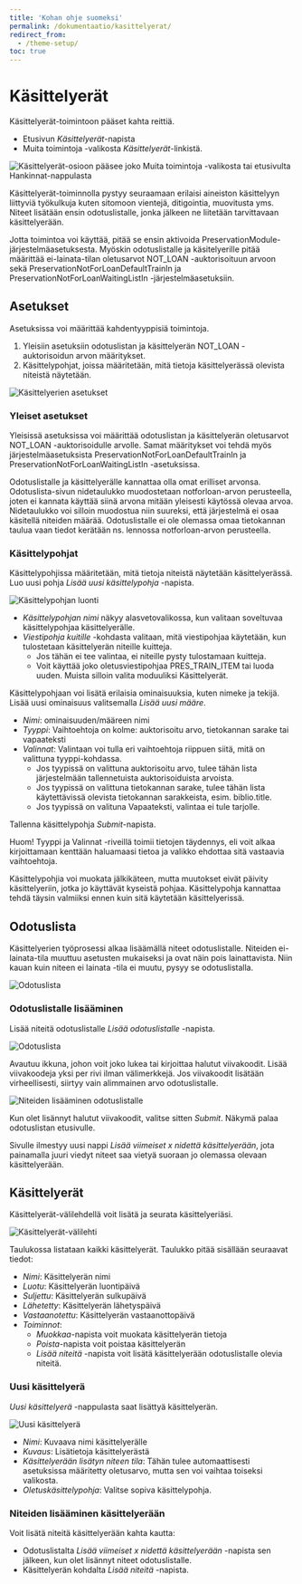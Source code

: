 ```yaml
---
title: 'Kohan ohje suomeksi'
permalink: /dokumentaatio/kasittelyerat/
redirect_from:
  - /theme-setup/
toc: true
---
```


# Käsittelyerät

Käsittelyerät-toimintoon pääset kahta reittiä.

* Etusivun _Käsittelyerät_-napista
* Muita toimintoja -valikosta _Käsittelyerät_-linkistä.

![Käsittelyerät-osioon pääsee joko Muita toimintoja -valikosta tai etusivulta Hankinnat-nappulasta](/assets/files/docs/Kasittelyerat/kasittelyerat.png)

Käsittelyerät-toiminnolla pystyy seuraamaan erilaisi aineiston käsittelyyn liittyviä työkulkuja kuten sitomoon vientejä, ditigointia, muovitusta yms. Niteet lisätään ensin odotuslistalle, jonka jälkeen ne liitetään tarvittavaan käsittelyerään.

Jotta toimintoa voi käyttää, pitää se ensin aktivoida PreservationModule-järjestelmäasetuksesta. Myöskin odotuslistalle ja käsitelyerille pitää määrittää ei-lainata-tilan oletusarvot NOT_LOAN -auktorisoituun arvoon sekä  PreservationNotForLoanDefaultTrainIn ja PreservationNotForLoanWaitingListIn -järjestelmäasetuksiin.

## Asetukset

Asetuksissa voi määrittää kahdentyyppisiä toimintoja.

1. Yleisiin asetuksiin odotuslistan ja käsittelyerän NOT_LOAN -auktorisoidun arvon määritykset.
2. Käsittelypohjat, joissa määritetään, mitä tietoja käsittelyerässä olevista niteistä näytetään.

![Käsittelyerien asetukset](/assets/files/docs/Kasittelyerat/kasittelyerat1.png)

### Yleiset asetukset

Yleisissä asetuksissa voi määrittää odotuslistan ja käsittelyerän oletusarvot NOT_LOAN -auktorisoidulle arvolle. Samat määritykset voi tehdä myös järjestelmäasetuksista PreservationNotForLoanDefaultTrainIn ja PreservationNotForLoanWaitingListIn -asetuksissa.

Odotuslistalle ja käsittelyerälle kannattaa olla omat erilliset arvonsa. Odotuslista-sivun nidetaulukko muodostetaan notforloan-arvon perusteella, joten ei kannata käyttää siinä arvona mitään yleisesti käytössä olevaa arvoa. Nidetaulukko voi silloin muodostua niin suureksi, että järjestelmä ei osaa käsitellä niteiden määrää. Odotuslistalle ei ole olemassa omaa tietokannan taulua vaan tiedot kerätään ns. lennossa notforloan-arvon perusteella.

### Käsittelypohjat

Käsittelypohjissa määritetään, mitä tietoja niteistä näytetään käsittelyerässä. Luo uusi pohja _Lisää uusi käsittelypohja_ -napista.

![Käsittelypohjan luonti](/assets/files/docs/Kasittelyerat/kasittelyerat2.png)

* _Käsittelypohjan nimi_ näkyy alasvetovalikossa, kun valitaan soveltuvaa käsittelypohjaa käsittelyerälle.
* _Viestipohja kuitille_ -kohdasta valitaan, mitä viestipohjaa käytetään, kun tulostetaan käsittelyerän niteille kuitteja.
  * Jos tähän ei tee valintaa, ei niteille pysty tulostamaan kuitteja.
  * Voit käyttää joko oletusviestipohjaa PRES_TRAIN_ITEM tai luoda uuden. Muista silloin valita moduuliksi Käsittelyerät.
 
Käsittelypohjaan voi lisätä erilaisia ominaisuuksia, kuten nimeke ja tekijä. Lisää uusi ominaisuus valitsemalla _Lisää uusi määre_.

* _Nimi_: ominaisuuden/määreen nimi
* _Tyyppi_: Vaihtoehtoja on kolme: auktorisoitu arvo, tietokannan sarake tai vapaateksti
* _Valinnat_: Valintaan voi tulla eri vaihtoehtoja riippuen siitä, mitä on valittuna tyyppi-kohdassa.
  * Jos tyypissä on valittuna auktorisoitu arvo, tulee tähän lista järjestelmään tallennetuista auktorisoiduista arvoista.
  * Jos tyypissä on valittuna tietokannan sarake, tulee tähän lista käytettävissä olevista tietokannan sarakkeista, esim. biblio.title.
  * Jos tyypissä on valituna Vapaateksti, valintaa ei tule tarjolle.

Tallenna käsittelypohja _Submit_-napista.

Huom! Tyyppi ja Valinnat -riveillä toimii tietojen täydennys, eli voit alkaa kirjoittamaan kenttään haluamaasi tietoa ja valikko ehdottaa sitä vastaavia vaihtoehtoja.

Käsittelypohjia voi muokata jälkikäteen, mutta muutokset eivät päivity käsittelyeriin, jotka jo käyttävät kyseistä pohjaa. Käsittelypohja kannattaa tehdä täysin valmiiksi ennen kuin sitä käytetään käsittelyerissä.

## Odotuslista

Käsittelyerien työprosessi alkaa lisäämällä niteet odotuslistalle. Niteiden ei-lainata-tila muuttuu asetusten mukaiseksi ja ovat näin pois lainattavista. Niin kauan kuin niteen ei lainata -tila ei muutu, pysyy se odotuslistalla.

![Odotuslista](/assets/files/docs/Kasittelyerat/kasittelyerat3.png)

### Odotuslistalle lisääminen

Lisää niteitä odotuslistalle _Lisää odotuslistalle_ -napista.

![Odotuslista](/assets/files/docs/Kasittelyerat/kasittelyerat3.png)

Avautuu ikkuna, johon voit joko lukea tai kirjoittaa halutut viivakoodit. Lisää viivakoodeja yksi per rivi ilman välimerkkejä. Jos viivakoodit lisätään virheellisesti, siirtyy vain alimmainen arvo odotuslistalle.

![Niteiden lisääminen odotuslistalle](/assets/files/docs/Kasittelyerat/kasittelyerat4.png)

Kun olet lisännyt halutut viivakoodit, valitse sitten _Submit_. Näkymä palaa odotuslistan etusivulle.

Sivulle ilmestyy uusi nappi _Lisää viimeiset x nidettä käsittelyerään_, jota painamalla juuri viedyt niteet saa vietyä suoraan jo olemassa olevaan käsittelyerään.

## Käsittelyerät

Käsittelyerät-välilehdellä voit lisätä ja seurata käsittelyeriäsi.

![Käsittelyerät-välilehti](/assets/files/docs/Kasittelyerat/kasittelyerat5.png)

Taulukossa listataan kaikki käsittelyerät. Taulukko pitää sisällään seuraavat tiedot:

* _Nimi_: Käsittelyerän nimi
* _Luotu_: Käsittelyerän luontipäivä
* _Suljettu_: Käsittelyerän sulkupäivä
* _Lähetetty_: Käsittelyerän lähetyspäivä
* _Vastaanotettu_: Käsittelyerän vastaanottopäivä
* _Toiminnot_:
  * _Muokkaa_-napista voit muokata käsittelyerän tietoja
  * _Poista_-napista voit poistaa käsittelyerän
  * _Lisää niteitä_ -napista voit lisätä käsittelyerään odotuslistalle olevia niteitä.
 
### Uusi käsittelyerä

_Uusi käsittelyerä_ -nappulasta saat lisättyä käsittelyerän.

![Uusi käsittelyerä](/assets/files/docs/Kasittelyerat/kasittelyerat6.png)

* _Nimi_: Kuvaava nimi käsittelyerälle
* _Kuvaus_: Lisätietoja käsittelyerästä
* _Käsittelyerään lisätyn niteen tila_: Tähän tulee automaattisesti asetuksissa määritetty oletusarvo, mutta sen voi vaihtaa toiseksi valikosta.
* _Oletuskäsittelypohja_: Valitse sopiva käsittelypohja.

### Niteiden lisääminen käsittelyerään

Voit lisätä niteitä käsittelyerään kahta kautta:

* Odotuslistalta  _Lisää viimeiset x nidettä käsittelyerään_ -napista sen jälkeen, kun olet lisännyt niteet odotuslistalle.
* Käsittelyerän kohdalta _Lisää niteitä_ -napista.

